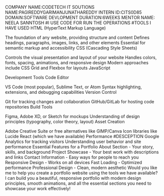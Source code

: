 COMPANY NAME:CODETECH IT SOUTIONS
NAME:PAGIREDDYGARIMANJUNATHAREDDY
INTERN ID:CITS0D85
DOMAIN:SOFTWARE DEVLOPMENT
DURATION:6WEEKS
MENTOR NAME: NEELA SANNTOSH
#I USE CODE FOR RUN THE OPERATIONS
#TOOLS I HAVE USED
HTML (HyperText Markup Language)

The foundation of any website, providing structure and content
Defines headings, paragraphs, images, links, and other elements
Essential for semantic markup and accessibility
CSS (Cascading Style Sheets)

Controls the visual presentation and layout of your website
Handles colors, fonts, spacing, animations, and responsive design
Modern approaches include CSS Grid and Flexbox for layouts
JavaScript


Development Tools
Code Editor

VS Code (most popular), Sublime Text, or Atom
Syntax highlighting, extensions, and debugging capabilities
Version Control

Git for tracking changes and collaboration
GitHub/GitLab for hosting code repositories
Build Tools


Figma, Adobe XD, or Sketch for mockups
Understanding of design principles (typography, color theory, layout)
Asset Creation

Adobe Creative Suite or free alternatives like GIMP/Canva
Icon libraries like Lucide React (which we have available)
Performance 
#DESCEPTION
Google Analytics for tracking visitors
Understanding user behavior and site performance
Essential Features for a Portfolio
About Section - Your story, skills, and background
Project Showcase - Your best work with descriptions and links
Contact Information - Easy ways for people to reach you
Responsive Design - Works on all devices
Fast Loading - Optimized performance
Professional Design - Clean, modern aesthetic
Would you like me to help you create a portfolio website using the tools we have available? I can build you a beautiful, responsive portfolio with modern design principles, smooth animations, and all the essential sections you need to showcase your work effectively!
